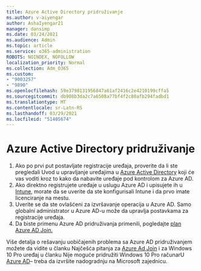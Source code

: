 ```yaml
---
title: Azure Active Directory pridruživanje
ms.author: v-aiyengar
author: AshaIyengar21
manager: dansimp
ms.date: 03/24/2021
ms.audience: Admin
ms.topic: article
ms.service: o365-administration
ROBOTS: NOINDEX, NOFOLLOW
localization_priority: Normal
ms.collection: Adm_O365
ms.custom:
- "9003257"
- "9890"
ms.openlocfilehash: 59e3798131956847a61af2416c2e4210199cffa5
ms.sourcegitcommit: db908b3da2c7a6508a77bf4f2c80afb294fadbd1
ms.translationtype: MT
ms.contentlocale: sr-Latn-RS
ms.lasthandoff: 03/29/2021
ms.locfileid: "51405674"
---
```

# <a name="azure-active-directory-join"></a>Azure Active Directory pridruživanje

1. Ako po prvi put postavljate registracije uređaja, proverite da li ste pregledali Uvod u upravljanje uređajima u [Azure Active Directory](/azure/active-directory/devices/overview) koji će vas voditi kroz to kako da nabavite uređaje pod kontrolom za Azure AD. 
1. Ako direktno registrujete uređaje u uslugu Azure AD i upisujete ih u [Intune,](/mem/intune/enrollment/device-enrollment) morate [](/mem/intune/fundamentals/licenses-assign) da se uverite da ste konfigurisali Intune i da prvo imate licenciranje na mestu.
1. Uverite se da ste ovlašćeni za izvršavanje operacija u Azure AD. Samo globalni administrator u Azure AD-u može da upravlja postavkama za registracije uređaja.
1. Da biste primenu Azure AD pridruživanja primenili, pogledajte [plan Azure AD Join.](/azure/active-directory/devices/azureadjoin-plan)

Više detalja o rešavanju uobičajenih problema sa Azure AD pridruživanjem možete da vidite u članku Najčešća pitanja za [Azure Ad Join](/azure/active-directory/devices/faq) i za Windows 10 Pro uređaj u članku Nije moguće pridružiti Windows 10 Pro računarU [Azure AD](https://answers.microsoft.com/en-us/msoffice/forum/msoffice_install-mso_win10-mso_365hp/unable-to-join-windows-10-pro-machine-to-azure-ad/abb1ca7d-b317-45ec-a628-e1c10eae2900)– treba da izvršite nadogradnju na Microsoft zajednicu.
